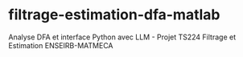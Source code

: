# filtrage-estimation-dfa-matlab
Analyse DFA et interface Python avec LLM - Projet TS224 Filtrage et Estimation ENSEIRB-MATMECA
